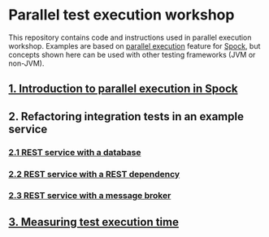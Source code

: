 # Parallel test execution workshop

This repository contains code and instructions used in parallel execution workshop. Examples are based
on [parallel execution](https://spockframework.org/spock/docs/2.3/parallel_execution.html) feature
for [Spock](https://spockframework.org), but concepts shown here can be used with other testing frameworks (JVM or
non-JVM).

## [1. Introduction to parallel execution in Spock](part1-introduction/README.md)

## 2. Refactoring integration tests in an example service

### [2.1 REST service with a database](part2.1-database/README.md)

### [2.2 REST service with a REST dependency](part2.2-rest/README.md)

### [2.3 REST service with a message broker](part2.3-message-broker/README.md)

## [3. Measuring test execution time](part3-measuring/README.md)

[//]: # (TODO: add requirements - required tools)
[//]: # (TODO: describe tools used in this project)